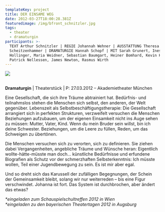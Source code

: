 ```yaml
---
templateKey: project
title: DER EINSAME WEG
date: 2012-03-27T18:00:28.381Z
featuredimage: /img/bfront_schnitzler.jpg
tags:
  - theater
  - dramaturgin
participants: >-
  TEXT Arthur Schnitzler | REGIE Johannah Wehner | AUSSTATTUNG Theresa
  Scheitzenhammer | DRAMATURGIE Hannah Schopf | MIT Sarah Grunert, Ines
  Hollinger, Maria Weidner, Sebastian Baumgart, Heiner Bomhard, Kevin Körber,
  Patrick Nellessen, James Newton, Rasmus Wirth
---
```

![](/img/d.jpg)

\
**Dramaturgin** | Theaterstück | P: 27.03.2012 – Akademietheater München

Eine Gesellschaft, die sich ihre Träume abtrainiert hat. Bedürfnis- und teilnahmslos stehen die Menschen sich selbst, den anderen, der Welt gegenüber. Lebenszeit als Selbstbeschäftigungstherapie: Die Gesellschaft arrangiert sich in perfekten Strukturen, verzweifelt versuchen die Menschen Beziehungen aufzubauen, um der eigenen Einsamkeit nicht ins Auge sehen zu müssen: Mutter, Vater, Kind. Wenn du mein Bruder sein willst, bin ich deine Schwester. Beziehungen, um die Leere zu füllen, Reden, um das Schweigen zu übertönen.    

Die Menschen versuchen sich zu verorten, sich zu definieren. Sie ziehen dabei Vergangenheiten, angebliche Träume und Wünsche heran: Eigentlich wollte-hätte-müsste man doch... künstliche Bedürfnisse und erfundene Biografien als Schutz vor der schmerzhaften Selbsterkenntnis: Ich müsste wollen, Teil einer Jugendbewegung zu sein. Es ist mir aber egal.    

Und so dreht sich das Karussell der zufälligen Begegnungen, der Schein der Gemeinsamkeit bleibt, solang wir nur weiterreden –  bis eine Figur verschwindet. Johanna ist fort. Das System ist durchbrochen, aber ändert das etwas?

_\*eingeladen zum Schauspielschultreffen 2012 in Wien_\
_\*eingeladen zu den bayerischen Theatertagen 2012 in Augsburg_
